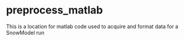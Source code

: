# preprocess_matlab
This is a location for matlab code used to acquire and format data for a SnowModel run
